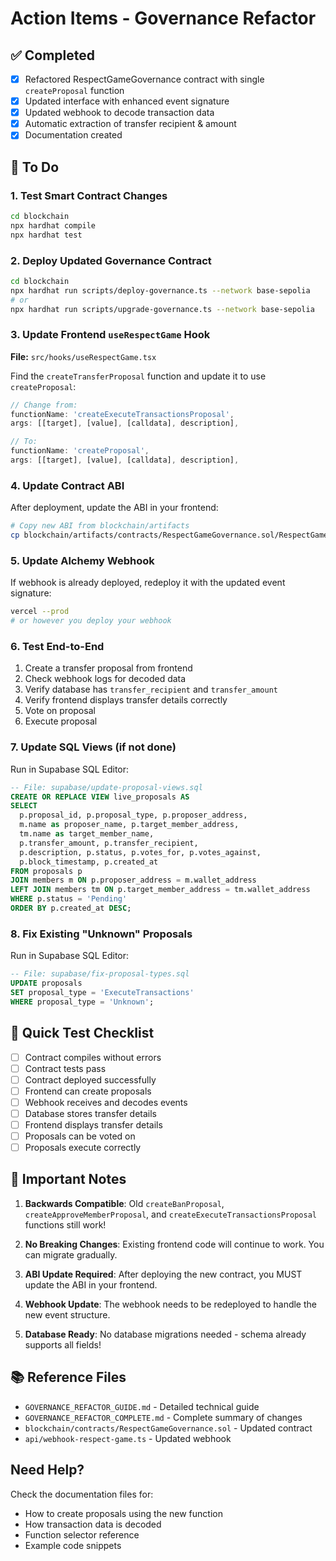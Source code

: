 # Action Items - Governance Refactor

## ✅ Completed

- [x] Refactored RespectGameGovernance contract with single `createProposal` function
- [x] Updated interface with enhanced event signature
- [x] Updated webhook to decode transaction data
- [x] Automatic extraction of transfer recipient & amount
- [x] Documentation created

## 🔧 To Do

### 1. Test Smart Contract Changes

```bash
cd blockchain
npx hardhat compile
npx hardhat test
```

### 2. Deploy Updated Governance Contract

```bash
cd blockchain
npx hardhat run scripts/deploy-governance.ts --network base-sepolia
# or
npx hardhat run scripts/upgrade-governance.ts --network base-sepolia
```

### 3. Update Frontend `useRespectGame` Hook

**File:** `src/hooks/useRespectGame.tsx`

Find the `createTransferProposal` function and update it to use `createProposal`:

```typescript
// Change from:
functionName: 'createExecuteTransactionsProposal',
args: [[target], [value], [calldata], description],

// To:
functionName: 'createProposal',
args: [[target], [value], [calldata], description],
```

### 4. Update Contract ABI

After deployment, update the ABI in your frontend:

```bash
# Copy new ABI from blockchain/artifacts
cp blockchain/artifacts/contracts/RespectGameGovernance.sol/RespectGameGovernance.json src/contracts/
```

### 5. Update Alchemy Webhook

If webhook is already deployed, redeploy it with the updated event signature:

```bash
vercel --prod
# or however you deploy your webhook
```

### 6. Test End-to-End

1. Create a transfer proposal from frontend
2. Check webhook logs for decoded data
3. Verify database has `transfer_recipient` and `transfer_amount`
4. Verify frontend displays transfer details correctly
5. Vote on proposal
6. Execute proposal

### 7. Update SQL Views (if not done)

Run in Supabase SQL Editor:

```sql
-- File: supabase/update-proposal-views.sql
CREATE OR REPLACE VIEW live_proposals AS
SELECT
  p.proposal_id, p.proposal_type, p.proposer_address,
  m.name as proposer_name, p.target_member_address,
  tm.name as target_member_name,
  p.transfer_amount, p.transfer_recipient,
  p.description, p.status, p.votes_for, p.votes_against,
  p.block_timestamp, p.created_at
FROM proposals p
JOIN members m ON p.proposer_address = m.wallet_address
LEFT JOIN members tm ON p.target_member_address = tm.wallet_address
WHERE p.status = 'Pending'
ORDER BY p.created_at DESC;
```

### 8. Fix Existing "Unknown" Proposals

Run in Supabase SQL Editor:

```sql
-- File: supabase/fix-proposal-types.sql
UPDATE proposals
SET proposal_type = 'ExecuteTransactions'
WHERE proposal_type = 'Unknown';
```

## 📝 Quick Test Checklist

- [ ] Contract compiles without errors
- [ ] Contract tests pass
- [ ] Contract deployed successfully
- [ ] Frontend can create proposals
- [ ] Webhook receives and decodes events
- [ ] Database stores transfer details
- [ ] Frontend displays transfer details
- [ ] Proposals can be voted on
- [ ] Proposals execute correctly

## 🚨 Important Notes

1. **Backwards Compatible**: Old `createBanProposal`, `createApproveMemberProposal`, and `createExecuteTransactionsProposal` functions still work!

2. **No Breaking Changes**: Existing frontend code will continue to work. You can migrate gradually.

3. **ABI Update Required**: After deploying the new contract, you MUST update the ABI in your frontend.

4. **Webhook Update**: The webhook needs to be redeployed to handle the new event structure.

5. **Database Ready**: No database migrations needed - schema already supports all fields!

## 📚 Reference Files

- `GOVERNANCE_REFACTOR_GUIDE.md` - Detailed technical guide
- `GOVERNANCE_REFACTOR_COMPLETE.md` - Complete summary of changes
- `blockchain/contracts/RespectGameGovernance.sol` - Updated contract
- `api/webhook-respect-game.ts` - Updated webhook

## Need Help?

Check the documentation files for:

- How to create proposals using the new function
- How transaction data is decoded
- Function selector reference
- Example code snippets
